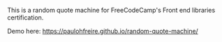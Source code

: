 This is a random quote machine for FreeCodeCamp's Front end libraries certification.

Demo here: https://paulohfreire.github.io/random-quote-machine/
